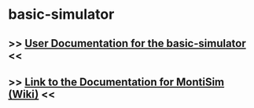 # basic-simulator

## >> [User Documentation for the basic-simulator](https://git.rwth-aachen.de/monticore/EmbeddedMontiArc/simulators/simulation/-/wikis/user-docs/The-basic_simulator) <<

## >> [Link to the Documentation for MontiSim (Wiki)](https://git.rwth-aachen.de/monticore/EmbeddedMontiArc/simulators/simulation/-/wikis/home) <<
